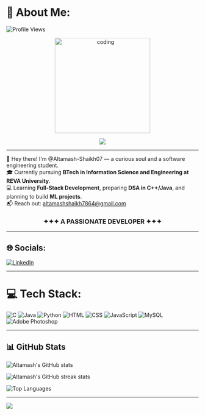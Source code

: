 # 💫 About Me:

![Profile Views](https://komarev.com/ghpvc/?username=Altamash-Shaikh07&label=Profile%20views&color=0e75b6&style=flat) 

<p align="center">
<img alt="coding" align="center" height=250 width=250 src="https://images.squarespace-cdn.com/content/v1/5769fc401b631bab1addb2ab/1541580611624-TE64QGKRJG8SWAIUS7NS/ke17ZwdGBToddI8pDm48kPoswlzjSVMM-SxOp7CV59BZw-zPPgdn4jUwVcJE1ZvWQUxwkmyExglNqGp0IvTJZamWLI2zvYWH8K3-s_4yszcp2ryTI0HqTOaaUohrI8PI6FXy8c9PWtBlqAVlUS5izpdcIXDZqDYvprRqZ29Pw0o/coding-freak.gif"/>
</p>

<p align="center">
<img align="center" src="https://readme-typing-svg.herokuapp.com?font=&size=30&color=0ef7f7&vCenter=true&width=600&height=100&lines=Hi+I'm+Altamash+Shaikh;Software+Engineering+Student;Full+Stack+Developer+Enthusiast;DSA+%26+ML+Learner;Welcome+to+my+GitHub+Profile!" />
</p>

---

👋 Hey there! I'm @Altamash-Shaikh07 — a curious soul and a software engineering student.  
🎓 Currently pursuing **BTech in Information Science and Engineering at REVA University**.  
💻 Learning **Full-Stack Development**, preparing **DSA in C++/Java**, and planning to build **ML projects**.  
📬 Reach out: altamashshaikh7864@gmail.com  

<h3 align="center">✦✦✦  A PASSIONATE DEVELOPER   ✦✦✦</h3>

---

## 🌐 Socials:
[![LinkedIn](https://img.shields.io/badge/LinkedIn-%230077B5.svg?logo=linkedin&logoColor=white)](https://linkedin.com/in/altamash-s-shaikh) 

---

# 💻 Tech Stack:
![C](https://img.shields.io/badge/c-%2300599C.svg?style=flat-square&logo=c&logoColor=white)
![Java](https://img.shields.io/badge/java-%23ED8B00.svg?style=flat-square&logo=openjdk&logoColor=white)
![Python](https://img.shields.io/badge/python-3670A0?style=flat-square&logo=python&logoColor=ffdd54)
![HTML](https://img.shields.io/badge/html5-%23E34F26.svg?style=flat-square&logo=html5&logoColor=white)
![CSS](https://img.shields.io/badge/css3-%231572B6.svg?style=flat-square&logo=css3&logoColor=white)
![JavaScript](https://img.shields.io/badge/javascript-%23F7DF1E.svg?style=flat-square&logo=javascript&logoColor=black)
![MySQL](https://img.shields.io/badge/mysql-%234479A1.svg?style=flat-square&logo=mysql&logoColor=white)
![Adobe Photoshop](https://img.shields.io/badge/adobe%20photoshop-%2331A8FF.svg?style=flat-square&logo=adobephotoshop&logoColor=white)

---

## 📊 GitHub Stats

<!-- Contribution Overview -->
<p>
  <img align="center" src="https://github-readme-stats.vercel.app/api?username=Altamash-Shaikh07&theme=highcontrast&show_icons=true&hide_border=false&include_all_commits=true&count_private=true&locale=en" alt="Altamash's GitHub stats" />
</p>

<!-- Streak Tracker -->
<p>
  <img align="center" src="https://github-readme-streak-stats.herokuapp.com/?user=Altamash-Shaikh07&theme=highcontrast&hide_border=false" alt="Altamash's GitHub streak stats" />
</p>

<!-- Top Languages -->
<p>
  <img align="center" src="https://github-readme-stats.vercel.app/api/top-langs/?username=Altamash-Shaikh07&theme=highcontrast&hide_border=false&include_all_commits=true&count_private=true&layout=compact" alt="Top Languages" />
</p>

---
[![](https://visitcount.itsvg.in/api?id=Altamash-Shaikh07&icon=5&color=11)](https://visitcount.itsvg.in)
